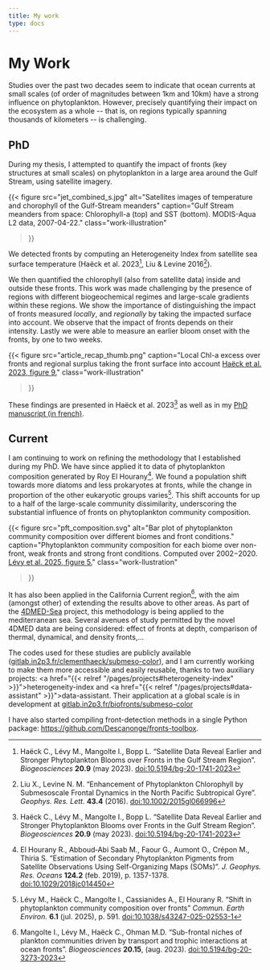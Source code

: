 ```yaml
---
title: My work
type: docs
---
```


# My Work

Studies over the past two decades seem to indicate that ocean currents at small scales (of order of magnitudes between 1km and 10km) have a strong influence on phytoplankton. However, precisely quantifying their impact on the ecosystem as a whole -- that is, on regions typically spanning thousands of kilometers -- is challenging.

## PhD

During my thesis, I attempted to quantify the impact of fronts (key structures at small scales) on phytoplankton in a large area around the Gulf Stream, using satellite imagery.

{{< figure
    src="jet_combined_s.jpg"
    alt="Satellites images of temperature and chorophyll of the Gulf-Stream meanders"
    caption="Gulf Stream meanders from space: Chlorophyll-a (top) and SST (bottom). MODIS-Aqua L2 data, 2007-04-22."
    class="work-illustration"
>}}

We detected fronts by computing an Heterogeneity Index from satellite sea surface temperature (Haëck et al. 2023[^1], Liu & Levine 2016[^2]).

We then quantified the chlorophyll (also from satellite data) inside and outside these fronts.
This work was made challenging by the presence of regions with different biogeochemical regimes and large-scale gradients within these regions.
We show the importance of distinguishing the impact of fronts measured *locally*, and *regionally* by taking the impacted surface into account.
We observe that the impact of fronts depends on their intensity.
Lastly we were able to measure an earlier bloom onset with the fronts, by one to two weeks.

{{< figure
    src="article_recap_thumb.png"
    caption="Local Chl-a excess over fronts and regional surplus taking the front surface into account [Haëck et al. 2023, figure 9.](https://bg.copernicus.org/articles/20/1741/2023/#Ch1.F9)"
    class="work-illustration"
>}}

These findings are presented in Haëck et al. 2023[^1] as well as in my [PhD manuscript (in french)](https://theses.hal.science/tel-04249198).

## Current

I am continuing to work on refining the methodology that I established during my PhD.
We have since applied it to data of phytoplankton composition generated by Roy El Hourany[^3].
We found a population shift towards more diatoms and less prokaryotes at fronts, while the change in proportion of the other eukaryotic groups varies[^4].
This shift accounts for up to a half of the large-scale community dissimilarity, underscoring the substantial influence of fronts on phytoplankton community composition.

{{< figure
    src="pft_composition.svg"
    alt="Bar plot of phytoplankton community composition over different biomes and front conditions."
    caption="Phytoplankton community composition for each biome over non-front, weak fronts and strong front conditions. Computed over 2002−2020. [Lévy et al. 2025, figure 5.](https://www.nature.com/articles/s43247-025-02553-1/figures/5)"
    class="work-llustration"
>}}

It has also been applied in the California Current region[^5], with the aim (amongst other) of extending the results above to other areas.
As part of the [4DMED-Sea](http://ricerca.ismar.cnr.it/4DMED/Phyto_c1.html#) project, this methodology is being applied to the mediterranean sea.
Several avenues of study permitted by the novel 4DMED data are being considered: effect of fronts at depth, comparison of thermal, dynamical, and density fronts,...

The codes used for these studies are publicly available (<a  href="https://gitlab.in2p3.fr/clementhaeck/submeso-color">gitlab.in2p3.fr/clementhaeck/submeso-color</a>), and I am currently working to make them more accessible and easily reusable, thanks to two auxiliary projects: <a href="{{< relref "/pages/projects#heterogeneity-index" >}}">heterogeneity-index</a> and <a href="{{< relref "/pages/projects#data-assistant" >}}">data-assistant</a>. Their application at a global scale is in development at <a  href="https://gitlab.in2p3.fr/biofronts/submeso-color">gitlab.in2p3.fr/biofronts/submeso-color</a>

I have also started compiling front-detection methods in a single Python package: https://github.com/Descanonge/fronts-toolbox.

[^1]: Haëck C., Lévy M., Mangolte I., Bopp L.
    “Satellite Data Reveal Earlier and Stronger Phytoplankton Blooms over Fronts in the Gulf Stream Region”.
    *Biogeosciences* **20.9** (may 2023).
    [doi:10.5194/bg-20-1741-2023](https://doi.org/10.5194/bg-20-1741-2023)
    
[^2]: Liu X., Levine N. M.
    “Enhancement of Phytoplankton Chlorophyll by Submesoscale Frontal Dynamics in the North Pacific Subtropical Gyre”.
    *Geophys. Res. Lett.* **43.4** (2016).
    [doi:10.1002/2015gl066996](https://doi.org/10.1002/2015gl066996)

[^3]: El Hourany R., Abboud‐Abi Saab M., Faour G., Aumont O., Crépon M., Thiria S.
    “Estimation of Secondary Phytoplankton Pigments from Satellite Observations Using Self-Organizing Maps (SOMs)”.
    *J. Geophys. Res. Oceans* **124.2** (feb. 2019), p. 1357-1378.
    [doi:10.1029/2018jc014450](https://doi.org/10.1029/2018jc014450)

[^4]: Lévy M., Haëck C., Mangolte I., Cassianides A., El Hourany R.
    “Shift in phytoplankton community composition over fronts”
    *Commun. Earth Environ.* **6.1** (jul. 2025), p. 591.
    [doi:10.1038/s43247-025-02553-1](https://doi.org/10.1038/s43247-025-02553-1)

[^5]: Mangolte I., Lévy M., Haëck C., Ohman M.D.
    “Sub-frontal niches of plankton communities driven by transport and trophic interactions at ocean fronts”.
    *Biogeosciences* **20.15**, (aug. 2023).
    [doi:10.5194/bg-20-3273-2023](https://doi.org/10.5194/bg-20-3273-2023)
